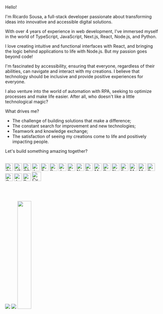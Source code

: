 Hello! 

I'm Ricardo Sousa, a full-stack developer passionate about transforming ideas into innovative and accessible digital solutions. 

With over 4 years of experience in web development, I've immersed myself in the world of TypeScript, JavaScript, Next.js, React, Node.js, and Python. 

I love creating intuitive and functional interfaces with React, and bringing the logic behind applications to life with Node.js. But my passion goes beyond code! 

I'm fascinated by accessibility, ensuring that everyone, regardless of their abilities, can navigate and interact with my creations. I believe that technology should be inclusive and provide positive experiences for everyone. 

I also venture into the world of automation with RPA, seeking to optimize processes and make life easier. After all, who doesn't like a little technological magic? 


What drives me? 
- The challenge of building solutions that make a difference;
- The constant search for improvement and new technologies;
- Teamwork and knowledge exchange;
- The satisfaction of seeing my creations come to life and positively impacting people.

Let's build something amazing together?

<br>

<style>
div a {
  padding: 0;
}
</style>

<div align="flex-start" margin-bottom="40px" width="100%" display="flex" justify-content="center">
  <img alt="Git" height="25px" src="https://img.shields.io/badge/-Git-F05032?style=flat-square&logo=git&logoColor=white" />
  <img alt="HTML" height="25px"  src="https://img.shields.io/badge/-HTML-E34F26?style=flat-square&logo=html5&logoColor=white" />
  <img alt="CSS" height="25px" src="https://img.shields.io/badge/-CSS-1572B6?style=flat-square&logo=css3&logoColor=white" />
  <img alt="JavaScript" height="25px" src="https://img.shields.io/badge/-JavaScript-yellow?style=flat-square&logo=JavaScript&logoColor=white" />
  <img alt="TypeScript" height="25px" src="https://img.shields.io/badge/-TypeScript-007ACC?style=flat-square&logo=typescript&logoColor=white" />
  <img alt="Python" height="25px" src="https://img.shields.io/badge/Python-14354C?style=flat-square&logo=python&logoColor=white" />
  <img alt="Java" height="25px" src="https://img.shields.io/badge/Java-%23ED8B00.svg?logo=openjdk&logoColor=white"/>
  <img alt="ReactJS" height="25px" src="https://img.shields.io/badge/-React-61DAFB?style=flat-square&logo=React&logoColor=black" />
  <img alt="NextJS" height="25px" src="https://img.shields.io/badge/next%20js-000000?style=for-the-badge&logo=nextdotjs&logoColor=white" />
  <img alt="Docker" height="25px" src="https://img.shields.io/badge/-Docker-46a2f1?style=flat-square&logo=docker&logoColor=white" />
  <img alt="Material UI" height="25px" src="https://img.shields.io/badge/Material%20UI-007FFF?style=for-the-badge&logo=mui&logoColor=white" />
  <img alt="Bootstrap" height="25px" src="https://img.shields.io/badge/Bootstrap-563D7C?style=flat-square&logo=bootstrap&logoColor=white" />
  <img alt="Nodejs" height="25px" src="https://img.shields.io/badge/-Nodejs-43853d?style=flat-square&logo=Node.js&logoColor=white" />
  <img alt="Express" height="25px" src="https://img.shields.io/badge/Express.js-404D59?style=flat-square" />
  <img alt="MongoDB" height="25px" src="https://img.shields.io/badge/-MongoDB-13aa52?style=flat-square&logo=mongodb&logoColor=white" />
  <img alt="MySql" height="25px" src="https://img.shields.io/badge/MySQL-00000F?style=flat-square&logo=mysql&logoColor=white" />
  <img alt="Postgresql" height="25px" src="https://img.shields.io/badge/PostgreSQL-316192?style=for-the-badge&logo=postgresql&logoColor=white" />
  <img alt="Graphql" height="25px" src="https://img.shields.io/badge/GraphQl-E10098?style=for-the-badge&logo=graphql&logoColor=white" />
  <img alt="Jest" height="25px" src="https://img.shields.io/badge/-Jest-C21325?style=flat-square&logo=jest&logoColor=white" />
  <img alt="React Testing Library" height="25px" src="https://img.shields.io/badge/-RTL-61DAFB?style=flat-square&logo=react&logoColor=black" />
  <img alt="Cypress" height="30px" src="https://img.shields.io/badge/Cypress-17202C?style=for-the-badge&logo=cypress&logoColor=white" />
</div>

<br><br>

<div display="flex" width="100%" justify-content="center" align="flex-start" >
  <img src="https://github-readme-stats.vercel.app/api/top-langs/?username=rwmsousa&layout=pie&theme=dracula" />
  <img src="https://github-profile-trophy.vercel.app/?username=rwmsousa&row=2&column=3&theme=dracula" />
  <img src="https://github-readme-stats.vercel.app/api?username=rwmsousa&show_icons=true&theme=dracula" width="30%" />
</div>


<br><br>




